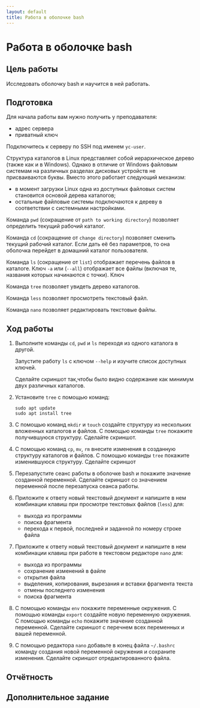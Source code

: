 ```yaml
---
layout: default
title: Работа в оболочке bash
---
```

# Работа в оболочке bash

## Цель работы

Исследовать оболочку bash и научится в ней работать.

## Подготовка

Для начала работы вам нужно получить у преподавателя:
* адрес сервера
* приватный ключ

Подключитесь к серверу по SSH под именем `yc-user`.

Структура каталогов в Linux представляет собой иерархическое дерево (также как и в Windows). Однако в отличие от Windows файловым системам на различных разделах дисковых устройств не присваиваются буквы. Вместо этого работает следующий механизм:
* в момент загрузки Linux одна из доступных файловых систем становится основой дерева каталогов;
* остальные файловые системы подключаются к дереву в соответствии с системными настройками.

Команда `pwd` (сокращение от `path to working directory`) позволяет определить текущий рабочий каталог.

Команда `cd` (сокращение от `change directory`) позволяет сменить текущий рабочий каталог. Если дать её без параметров, то она оболочка перейдет в домашний каталог пользователя.

Команда `ls` (сокращение от `list`) отображает перечень файлов в каталоге. Ключ `-a` или (`--all`) отображает все файлы (включая те, названия которых начинаются с точки). Ключ 

Команда `tree` позволяет увидеть дерево каталогов.

Команда `less` позволяет просмотреть текстовый файл.

Команда `nano` позволяет редактировать текстовые файлы.

## Ход работы

1. Выполните команды `cd`, `pwd` и `ls` переходя из одного каталога в другой.

    Запустите работу `ls` с ключом `--help` и изучите список доступных ключей.

    Сделайте скриншот так,чтобы было видно содержание как минимум двух различных каталогов.

2. Установите `tree` с помощью команд:
    ```
    sudo apt update
    sudo apt install tree
    ```

3. С помощью команд `mkdir` и `touch` создайте структуру из нескольких вложенных каталогов и файлов. С помощью команды `tree` покажите получившуюся структуру. 
    Сделайте скриншот.

4. С помощью команд `cp`, `mv`, `rm` внесите изменения в созданную структуру каталогов и файлов. С помощью команды `tree` покажите изменившуюся структуру.
    Сделайте скриншот

5. Перезапустите сеанс работы в оболочке bash и покажите значение созданной переменной.
    Сделайте скриншот со значением переменной после перезапуска сеанса работы.

6. Приложите к ответу новый текстовый документ и напишите в нем комбинации клавиш при просмотре текстовых файлов (`less`) для:

    * выхода из программы
    * поиска фрагмента
    * перехода к первой, последней и заданной по номеру строке файла

7. Приложите к ответу новый текстовый документ и напишите в нем комбинации клавиш при работе в текстовом редакторе `nano` для:

    * выхода из программы
    * сохранение изменений в файле
    * открытия файла
    * выделения, копирования, вырезания и вставки фрагмента текста
    * отмены последнего изменения
    * поиска фрагмента

8. С помощью команды `env` покажите переменные окружения. С помощью команды `export` создайте новую переменную окружения. С помощью команды `echo` покажите значение созданной переменной. 
    Сделайте скриншот с перечнем всех переменных и вашей переменной.

9. С помощью редактора `nano` добавьте в конец файла `~/.bashrc` команду создания новой переменной окружения и сохраните изменения.
    Сделайте скриншот отредактированного файла.

## Отчётность

## Дополнительное задание
